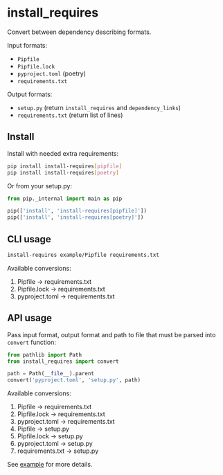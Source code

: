# install_requires

Convert between dependency describing formats.

Input formats:
* `Pipfile`
* `Pipfile.lock`
* `pyproject.toml` (poetry)
* `requirements.txt`

Output formats:
* `setup.py` (return `install_requires` and `dependency_links`)
* `requirements.txt` (return list of lines)

## Install

Install with needed extra requirements:

```bash
pip install install-requires[pipfile]
pip install install-requires[poetry]
```

Or from your setup.py:

```python
from pip._internal import main as pip

pip(['install', 'install-requires[pipfile]'])
pip(['install', 'install-requires[poetry]'])
```

## CLI usage

```bash
install-requires example/Pipfile requirements.txt
```

Available conversions:

1. Pipfile -> requirements.txt
1. Pipfile.lock -> requirements.txt
1. pyproject.toml -> requirements.txt

## API usage

Pass input format, output format and path to file that must be parsed into `convert` function:

```python
from pathlib import Path
from install_requires import convert

path = Path(__file__).parent
convert('pyproject.toml', 'setup.py', path)
```

Available conversions:

1. Pipfile -> requirements.txt
1. Pipfile.lock -> requirements.txt
1. pyproject.toml -> requirements.txt
1. Pipfile -> setup.py
1. Pipfile.lock -> setup.py
1. pyproject.toml -> setup.py
1. requirements.txt -> setup.py

See [example](example/setup.py) for more details.
